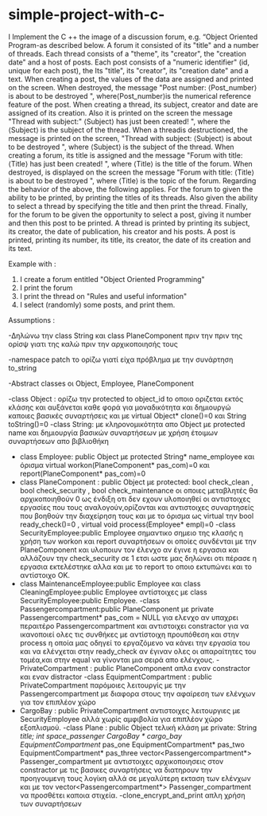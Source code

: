 # simple-project-with-c-

 I Implement the C ++ the image of a discussion forum, e.g. “Object Oriented Program-as described below. 
 A forum it consisted of its "title" and a number of threads.
Each thread consists of a "theme", its "creator", the "creation date" and a host of posts. Each post consists of a "numeric identifier" (id, unique for each post), the Its "title", its "creator", its "creation date" and a text. 
   When creating a post, the values of the data are assigned and printed on the screen. When destroyed, the message "Post number: ⟨Post_number⟩ is about to be destroyed ", where⟨Post_number⟩is the numerical reference feature of the post. 
  When creating a thread, its subject, creator and date are assigned of its creation. Also it is printed on the screen the message "Thread with subject:" ⟨Subject⟩ has just been created! ", where the ⟨Subject⟩ is the subject of the thread. When a threadis destructioned,  the message is printed on the screen, "Thread with subject: ⟨Subject⟩ is about to be destroyed ", where ⟨Subject⟩ is the subject of the thread.
When creating a forum, its title is assigned and the message "Forum with title: ⟨Title⟩ has just been created! ", where ⟨Title⟩ is the title of the forum. When destroyed, is displayed on the screen the message "Forum with title: ⟨Title⟩ is about to be destroyed ", where ⟨Title⟩ is the topic of the forum.
 Regarding the behavior of the above, the following applies. For the forum to given the ability to be printed, by printing the titles of its threads. Also given the ability to select a thread by specifying the title and then print the thread. Finally, for the forum to be given the opportunity to select a post, giving it number and then this post to be printed.
 A thread is printed by printing its subject, its creator, the date of publication, his creator and his posts.
 A post is printed, printing its number, its title, its creator, the date of its creation and its text.
 
Example with :
1. I create a forum entitled "Object Oriented Programming"
2. I print the forum
3. I print the thread on "Rules and useful information"
4. I select (randomly) some posts, and print them.

Αssumptions :

-Δηλώνω την class String και class PlaneComponent πριν την πριν της ορίσψ γιατι της καλώ πριν την αρχικοποιησής
τους

-namespace patch το ορίζω γιατί είχα πρόβλημα με την συνάρτηση to_string

-Abstract classes οι Object, Employee, PlaneComponent

-class Object : ορίζω την protected to object_id to οποιο οριζεται εκτός κλάσης και αυξάνεται καθε φορά για
μοναδικότητα και δημιουργώ καποιες βασικές συναρτήσεις και με virtual Object* clone()=0 και String toString()=0
-class String: με κληρονομικότητα απο Object με protected name και δημιουργία βασικών συναρτήσεων με χρήση
έτοιμων συναρτήσεων απο βιβλιοθήκη
- class Employee: public Object με protected String* name_employee και όρισμα virtual workon(PlaneComponent*
pas_com)=0 και report(PlaneComponent* pas_com)=0
- class PlaneComponent : public Object με protected: bool check_clean , bool check_security , bool
check_maintenance οι οποιες μεταβλητές θα αρχικοποιηθούν 0 ως ένδιξη οτι δεν εχουν υλοποιηθεί οι αντιστοιχες
εργασίες που τους αναλογούν,ορίζονται και αντιστοιχες συναρτησείς που βοηθούν την διαχείρηση τους και με το
όρισμα ως virtual την bool ready_check()=0 , virtual void process(Employee* empl)=0
-class SecurityEmployee:public Employee σημαντικο σημειο της κλασής η χρήση των workon και report συναρτήσεων
οι οποίες συνδένται με την PlaneComponent και υλοποιυν τον έλενχο αν έγινε η εργασια και αλλάζουν την
check_security σε 1 ετσι ωστε μας δηλώνει οτι πέρασε η εργασια εκτελέστηκε αλλα και με το report το οποιο
εκτυπώνει και το αντίστοιχο ΟΚ.
- class MaintenanceEmployee:public Employee και class CleaningEmployee:public Employee αντίστοιχες με class
SecurityEmployee:public Employee.
-class Passengercompartment:public PlaneComponent με private Passengercompartment* pas_com = NULL για ελενχο
αν υπαχρει περαιτέρο Passengercompartment και αντιστοιχει constractor για να ικανοποιεί ολες τις συνθήκες με
αντίστοιχη προυπόθεση και στην process η οποία μας οδηγεί το εργαζόμενο να κάνει την εργασία του και να ελένχεται
στην ready_check αν έγιναν ολες οι απαραίτητες του τομέα,και στην equal να γίνονται μια σειρά απο ελένχους.
-PrivateCompartment : public PlaneComponent απλα εναν constractor και εναν distractor
-class EquipmentCompartment : public PrivateCompartment παρόμοιες λειτουργίς με την Passengercompartment με
διαφορα στους την αφαίρεση των ελένχων για τον επιπλέον χώρο
- CargoBay : public PrivateCompartment αντιστοιχες λειτουργιες με SecurityEmployee αλλά χωρίς αμφιβολία για
επιπλέον χώρο εξοπλισμού.
-class Plane : public Object τελική κλάση με private:
String *title;
int space_passenger
CargoBay * cargo_bay
EquipmentCompartment* pas_one
EquipmentCompartment* pas_two
EquipmentCompartment* pas_three
vector<Passengercompartment*> Passenger_compartment
με αντιστοιχες αρχικοποιησεις στον constractor με τις βασικες συναρτήσεις να διατηρουν την προηγουμενη τους
λογίκη αλλά σε μεγαλύτερη εκταση των ελένχων και με τον vector<Passengercompartment*> Passenger_compartment
να προσθέτει καποια στιχεία.
-clone_encrypt_and_print απλη χρήση των συναρτήσεων
